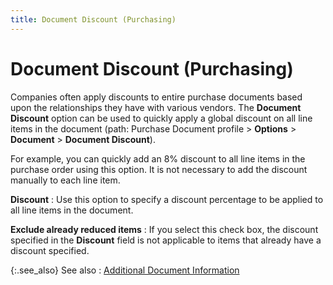 ```yaml
---
title: Document Discount (Purchasing)
---
```


# Document Discount (Purchasing)


Companies often apply discounts to entire purchase documents  based upon the relationships they have with various vendors. The **Document Discount** option can be used  to quickly apply a global discount on all line items in the document (path:  Purchase Document profile > **Options**  > **Document** > **Document 
 Discount**).


For example, you can quickly add an 8% discount to all line  items in the purchase order using this option. It is not necessary to  add the discount manually to each line item.


**Discount**
: Use this option to specify a discount percentage  to be applied to all line items in the document.


**Exclude already reduced items**
: If you select this check box, the discount specified  in the **Discount** field is not applicable  to items that already have a discount specified.


{:.see_also}
See also
: [Additional  Document Information]({{site.pp_baseurl}}/purc-proc/doc-profile/doc-options/ex-doc-details/additional_document_information_purchase.html)
